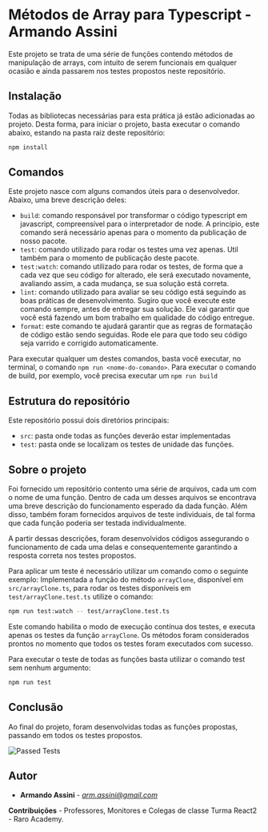 # Métodos de Array para Typescript - Armando Assini

Este projeto se trata de uma série de funções contendo métodos de manipulação de arrays, com intuito de serem funcionais em qualquer ocasião e ainda passarem nos testes propostos neste repositório.

## Instalação

Todas as bibliotecas necessárias para esta prática já estão adicionadas ao projeto. Desta forma, para iniciar o projeto, basta executar o comando abaixo, estando na pasta raiz deste repositório:

```sh
npm install
```

## Comandos

Este projeto nasce com alguns comandos úteis para o desenvolvedor. Abaixo, uma breve descrição deles:

- `build`: comando responsável por transformar o código typescript em javascript, compreensível para o interpretador de node. A princípio, este comando será necessário apenas para o momento da publicação de nosso pacote.
- `test`: comando utilizado para rodar os testes uma vez apenas. Util também para o momento de publicação deste pacote. 
- `test:watch`: comando utilizado para rodar os testes, de forma que a cada vez que seu código for alterado, ele será executado novamente, avaliando assim, a cada mudança, se sua solução está correta.
- `lint`: comando utilizado para avaliar se seu código está seguindo as boas práticas de desenvolvimento. Sugiro que você execute este comando sempre, antes de entregar sua solução. Ele vai garantir que você está fazendo um bom trabalho em qualidade do código entregue.
- `format`: este comando te ajudará garantir que as regras de formatação de código estão sendo seguidas. Rode ele para que todo seu código seja varrido e corrigido automaticamente.

Para executar qualquer um destes comandos, basta você executar, no terminal, o comando `npm run <nome-do-comando>`. Para executar o comando de build, por exemplo, você precisa executar um `npm run build`

## Estrutura do repositório

Este repositório possui dois diretórios principais: 
- `src`: pasta onde todas as funções deverão estar implementadas
- `test`: pasta onde se localizam os testes de unidade das funções.

## Sobre o projeto

Foi fornecido um repositório contento uma série de arquivos, cada um com o nome de uma função. Dentro de cada um desses arquivos se encontrava uma breve descrição do funcionamento esperado da dada função. Além disso, também foram fornecidos arquivos de teste individuais, de tal forma que cada função poderia ser testada individualmente.

A partir dessas descrições, foram desenvolvidos códigos assegurando o funcionamento de cada uma delas e consequentemente garantindo a resposta correta nos testes propostos.

Para aplicar um teste é necessário utilizar um comando como o seguinte exemplo: Implementada a função do método `arrayClone`, disponível em `src/arrayClone.ts`, para rodar os testes disponíveis em `test/arrayClone.test.ts` utilize o comando:

```bash
npm run test:watch -- test/arrayClone.test.ts
```

Este comando habilita o modo de execução contínua dos testes, e executa apenas os testes da função `arrayClone`. Os métodos foram considerados prontos no momento que todos os testes foram executados com sucesso.

Para executar o teste de todas as funções basta utilizar o comando test sem nenhum argumento:

```bash
npm run test
```

## Conclusão

Ao final do projeto, foram desenvolvidas todas as funções propostas, passando em todos os testes propostos.
  
![Passed Tests](https://github.com/dolaumzim/misc-array-functions/assets/66185784/8703e385-0245-4cbc-b3fe-1b15aa441ddf)


## Autor

  - **Armando Assini** - *arm.assini@gmail.com*

**Contribuições** - Professores, Monitores e Colegas de classe Turma React2 - Raro Academy.
